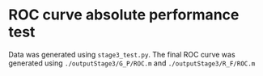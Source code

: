 # ROC curve absolute performance test

Data was generated using `stage3_test.py`. The final ROC curve was generated using `./outputStage3/G_P/ROC.m` and `./outputStage3/R_F/ROC.m`